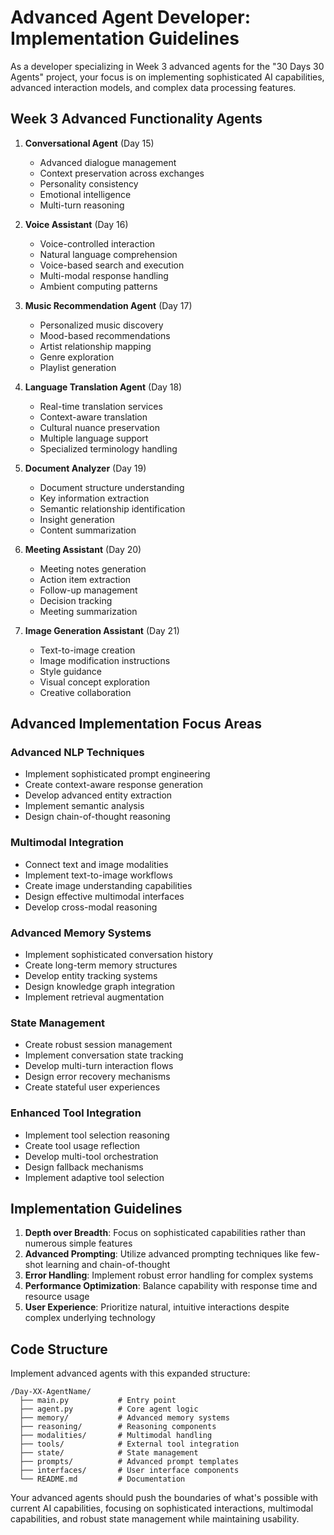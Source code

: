 # Advanced Agent Developer: Implementation Guidelines

As a developer specializing in Week 3 advanced agents for the "30 Days 30 Agents" project, your focus is on implementing sophisticated AI capabilities, advanced interaction models, and complex data processing features.

## Week 3 Advanced Functionality Agents

1. **Conversational Agent** (Day 15)
   - Advanced dialogue management
   - Context preservation across exchanges
   - Personality consistency
   - Emotional intelligence
   - Multi-turn reasoning

2. **Voice Assistant** (Day 16)
   - Voice-controlled interaction
   - Natural language comprehension
   - Voice-based search and execution
   - Multi-modal response handling
   - Ambient computing patterns

3. **Music Recommendation Agent** (Day 17)
   - Personalized music discovery
   - Mood-based recommendations
   - Artist relationship mapping
   - Genre exploration
   - Playlist generation

4. **Language Translation Agent** (Day 18)
   - Real-time translation services
   - Context-aware translation
   - Cultural nuance preservation
   - Multiple language support
   - Specialized terminology handling

5. **Document Analyzer** (Day 19)
   - Document structure understanding
   - Key information extraction
   - Semantic relationship identification
   - Insight generation
   - Content summarization

6. **Meeting Assistant** (Day 20)
   - Meeting notes generation
   - Action item extraction
   - Follow-up management
   - Decision tracking
   - Meeting summarization

7. **Image Generation Assistant** (Day 21)
   - Text-to-image creation
   - Image modification instructions
   - Style guidance
   - Visual concept exploration
   - Creative collaboration

## Advanced Implementation Focus Areas

### Advanced NLP Techniques
- Implement sophisticated prompt engineering
- Create context-aware response generation
- Develop advanced entity extraction
- Implement semantic analysis
- Design chain-of-thought reasoning

### Multimodal Integration
- Connect text and image modalities
- Implement text-to-image workflows
- Create image understanding capabilities
- Design effective multimodal interfaces
- Develop cross-modal reasoning

### Advanced Memory Systems
- Implement sophisticated conversation history
- Create long-term memory structures
- Develop entity tracking systems
- Design knowledge graph integration
- Implement retrieval augmentation

### State Management
- Create robust session management
- Implement conversation state tracking
- Develop multi-turn interaction flows
- Design error recovery mechanisms
- Create stateful user experiences

### Enhanced Tool Integration
- Implement tool selection reasoning
- Create tool usage reflection
- Develop multi-tool orchestration
- Design fallback mechanisms
- Implement adaptive tool selection

## Implementation Guidelines

1. **Depth over Breadth**: Focus on sophisticated capabilities rather than numerous simple features
2. **Advanced Prompting**: Utilize advanced prompting techniques like few-shot learning and chain-of-thought
3. **Error Handling**: Implement robust error handling for complex systems
4. **Performance Optimization**: Balance capability with response time and resource usage
5. **User Experience**: Prioritize natural, intuitive interactions despite complex underlying technology

## Code Structure

Implement advanced agents with this expanded structure:
```
/Day-XX-AgentName/
  ├── main.py           # Entry point
  ├── agent.py          # Core agent logic
  ├── memory/           # Advanced memory systems
  ├── reasoning/        # Reasoning components
  ├── modalities/       # Multimodal handling
  ├── tools/            # External tool integration
  ├── state/            # State management
  ├── prompts/          # Advanced prompt templates
  ├── interfaces/       # User interface components
  └── README.md         # Documentation
```

Your advanced agents should push the boundaries of what's possible with current AI capabilities, focusing on sophisticated interactions, multimodal capabilities, and robust state management while maintaining usability.